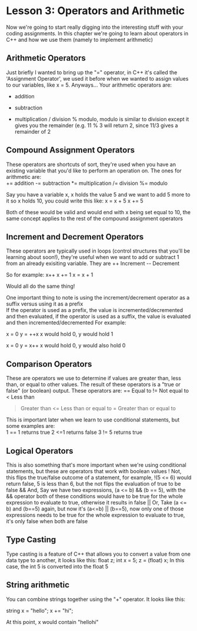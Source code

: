 Lesson 3: Operators and Arithmetic
==========

Now we're going to start really digging into the interesting stuff with your coding assignments.  In this chapter we're going to learn about operators in C++ and how we use them (namely to implement
arithmetic)

Arithmetic Operators
----------

Just briefly I wanted to bring up the "=" operator, in C++ it's called the 'Assignment Operator', we used it before when we wanted to assign values to our variables, like x = 5.  Anyways...
Your arithmetic operators are:  
+	addition		
-	subtraction
*	multiplication
/	division
%	modulo, modulo is similar to division except it gives you the remainder (e.g. 11 % 3 will return 2, since 11/3 gives a remainder of 2

Compound Assignment Operators
----------

These operators are shortcuts of sort, they're used when you have an existing variable that you'd like to perform an operation on.  The ones for arithmetic are:  
+=	addition
-=	subtraction
*=	multiplication
/=	division
%=	modulo

Say you have a variable x, x holds the value 5 and we want to add 5 more to it so x holds 10, you could write this like:
x = x + 5
x += 5

Both of these would be valid and would end with x being set equal to 10, the same concept applies to the rest of the compound assignment operators

Increment and Decrement Operators
----------

These operators are typically used in loops (control structures that you'll be learning about soon!), they're useful when we want to add or subtract 1 from an already exisiting variable. They are
++	Increment
--	Decrement   

So for example:
x++
x += 1
x = x + 1

Would all do the same thing!

One important thing to note is using the increment/decrement operator as a suffix versus using it as a prefix  
If the operator is used as a prefix, the value is incremented/decremented and then evaluated, if the operator is used as a suffix, the value is evaluated and then incremented/decremented
For example:

x = 0
y = ++x
x would hold 0, y would hold 1

x = 0
y = x++
x would hold 0, y would also hold 0

Comparison Operators
----------
These are operators we use to determine if values are greater than, less than, or equal to other values.  The result of these operators is a "true or false" (or boolean) output.
These operators are:
==	Equal to
!=	Not equal to
<	Less than
>	Greater than
<=	Less than or equal to
>=	Greater than or equal to

This is important later when we learn to use conditional statements, but some examples are:  
1 == 1	returns true
2 <=1	returns false
3 != 5	returns true

Logical Operators
----------
This is also something that's more important when we're using conditional statements, but these are operators that work with boolean values 
!	Not, this flips the true/false outcome of a statement, for example, !(5 <= 6) would return false, 5 is less than 6, but the not flips the evaluation of true to be false
&&	And, Say we have two expressions, (a <= b) && (b == 5), with the && operator both of these conditions would have to be true for the whole expression to evaluate to true, otherwise it results in false
||	Or, Take (a <= b) and (b==5) again, but now it's (a<=b) || (b==5), now only one of those expressions needs to be true for the whole expression to evaluate to true, it's only false when both are false

Type Casting
----------
Type casting is a feature of C++ that allows you to convert a value from one data type to another, it looks like this:
float z;
int x = 5;
z = (float) x;
In this case, the int 5 is converted into the float 5

String arithmetic
----------
You can combine strings together using the "+" operator. It looks like this:

string x = "hello";
x += "hi";

At this point, x would contain "hellohi"
